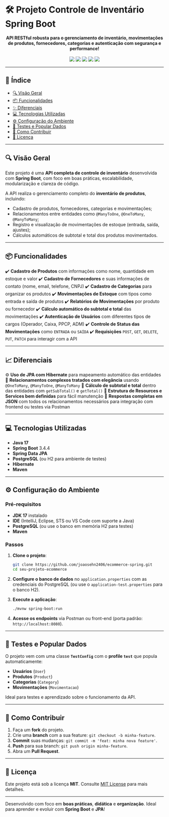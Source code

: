 # 🛠️ Projeto Controle de Inventário Spring Boot

<div align="center">
  <strong>API RESTful robusta para o gerenciamento de inventário, movimentações de produtos, fornecedores, categorias e autenticação com segurança e performance!</strong>
</div>

<br />

<div align="center">
  <img src="https://img.shields.io/badge/SpringBoot-3.4.4-brightgreen?style=for-the-badge&logo=spring"/>
  <img src="https://img.shields.io/badge/Java-17-blue?style=for-the-badge&logo=java"/>
  <img src="https://img.shields.io/badge/PostgreSQL-Database-blue?style=for-the-badge&logo=postgresql"/>
  <img src="https://img.shields.io/badge/JPA-Hibernate-orange?style=for-the-badge"/>
  <img src="https://img.shields.io/badge/Swagger-Documentation-yellow?style=for-the-badge&logo=swagger"/>
</div>

---

## 📖 Índice

- [🔍 Visão Geral](#-visão-geral)
- [📦 Funcionalidades](#-funcionalidades)
- [✨ Diferenciais](#-diferenciais)
- [💻 Tecnologias Utilizadas](#-tecnologias-utilizadas)
- [⚙️ Configuração do Ambiente](#-configuração-do-ambiente)
- [🧪 Testes e Popular Dados](#-testes-e-popular-dados)
- [🤝 Como Contribuir](#-como-contribuir)
- [📄 Licença](#-licença)

---

## 🔍 Visão Geral

Este projeto é uma **API completa de controle de inventário** desenvolvida com **Spring Boot**, com foco em boas práticas, escalabilidade, modularização e clareza de código.

A API realiza o gerenciamento completo do **inventário de produtos**, incluindo:
- Cadastro de produtos, fornecedores, categorias e movimentações;
- Relacionamentos entre entidades como `@ManyToOne`, `@OneToMany`, `@ManyToMany`;
- Registro e visualização de movimentações de estoque (entrada, saída, ajustes);
- Cálculos automáticos de subtotal e total dos produtos movimentados.

---

## 📦 Funcionalidades

✔️ **Cadastro de Produtos** com informações como nome, quantidade em estoque e valor
✔️ **Cadastro de Fornecedores** e suas informações de contato (nome, email, telefone, CNPJ)
✔️ **Cadastro de Categorias** para organizar os produtos
✔️ **Movimentações de Estoque** com tipos como entrada e saída de produtos
✔️ **Relatórios de Movimentações** por produto ou fornecedor
✔️ **Cálculo automático do subtotal e total** das movimentações
✔️ **Autenticação de Usuários** com diferentes tipos de cargos (Operador, Caixa, PPCP, ADM)
✔️ **Controle de Status das Movimentações** como `ENTRADA` ou `SAÍDA`
✔️ **Requisições** `POST`, `GET`, `DELETE`, `PUT`, `PATCH` para interagir com a API

---

## 📈 Diferenciais

⚙️ **Uso de JPA com Hibernate** para mapeamento automático das entidades
🔁 **Relacionamentos complexos tratados com elegância** usando `@OneToMany`, `@ManyToOne`, `@ManyToMany`
🧠 **Cálculo de subtotal e total** dentro das entidades com `getSubTotal()` e `getTotal()`
📐 **Estrutura de Resources e Services bem definidas** para fácil manutenção
🎯 **Respostas completas em JSON** com todos os relacionamentos necessários para integração com frontend ou testes via Postman

---

## 💻 Tecnologias Utilizadas

- **Java 17**
- **Spring Boot** 3.4.4
- **Spring Data JPA**
- **PostgreSQL** (ou H2 para ambiente de testes)
- **Hibernate**
- **Maven**

---

## ⚙️ Configuração do Ambiente

### Pré-requisitos

- **JDK 17** instalado
- **IDE** (IntelliJ, Eclipse, STS ou VS Code com suporte a Java)
- **PostgreSQL** (ou use o banco em memória H2 para testes)
- **Maven**

### Passos

1. **Clone o projeto**:
   ```bash
   git clone https://github.com/joaosehn2406/ecommerce-spring.git
   cd seu-projeto-ecommerce
   ```

2. **Configure o banco de dados** no `application.properties` com as credenciais do PostgreSQL (ou use o `application-test.properties` para o banco H2).

3. **Execute a aplicação**:
   ```bash
   ./mvnw spring-boot:run
   ```

4. **Acesse os endpoints** via Postman ou front-end (porta padrão: `http://localhost:8080`).

---

## 🧪 Testes e Popular Dados

O projeto vem com uma classe **`TestConfig`** com o **profile `test`** que popula automaticamente:
- **Usuários** (`User`)
- **Produtos** (`Product`)
- **Categorias** (`Category`)
- **Movimentações** (`Movimentacao`)

Ideal para testes e aprendizado sobre o funcionamento da API.

---

## 🤝 Como Contribuir

1. Faça um **fork** do projeto.
2. Crie uma **branch** com a sua feature: `git checkout -b minha-feature`.
3. **Commit** suas mudanças: `git commit -m 'feat: minha nova feature'`.
4. **Push** para sua branch: `git push origin minha-feature`.
5. Abra um **Pull Request**.

---

## 📄 Licença

Este projeto está sob a licença **MIT**. Consulte [MIT License](https://mit-license.org/) para mais detalhes.

---

Desenvolvido com foco em **boas práticas**, **didática** e **organização**. Ideal para aprender e evoluir com **Spring Boot** e **JPA**!

